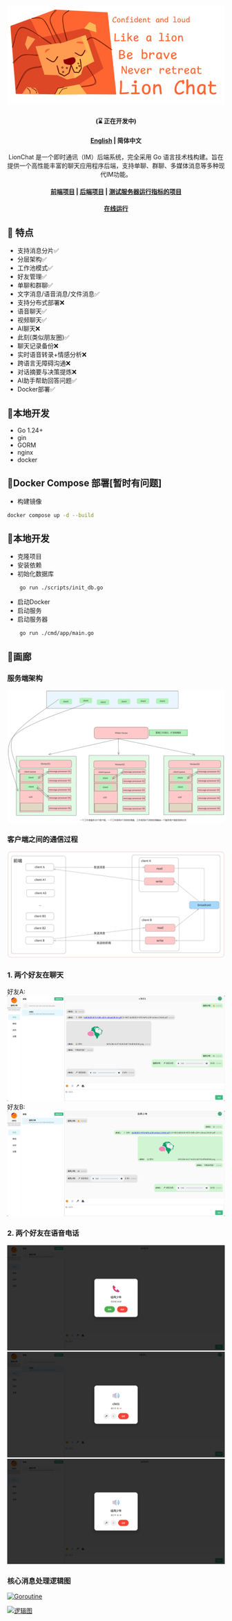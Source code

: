 <div align="center">

# ![resources/logo/lionchat.png](resources/logo/lionchat.png)
#### (⌛ 正在开发中)
#### [English](https://github.com/kapbl/LionChat/blob/main/RE.md) | 简体中文
LionChat 是一个即时通讯（IM）后端系统，完全采用 Go 语言技术栈构建。旨在提供一个高性能丰富的聊天应用程序后端，支持单聊、群聊、多媒体消息等多种现代IM功能。
#### [前端项目](https://github.com/kapbl/LionChat-Fronted)  | [后端项目](https://github.com/kapbl/LionChat) | [测试服务器运行指标的项目](https://github.com/kapbl/Lion-Chat-Test)
#### [在线运行](http://62.234.192.227:8080/) 

</div>


## 🎯 特点
- 支持消息分片✅
- 分层架构✅
- 工作池模式✅
- 好友管理✅
- 单聊和群聊✅
- 文字消息/语音消息/文件消息✅
- 支持分布式部署❌
- 语音聊天✅
- 视频聊天✅
- AI聊天❌
- 此刻(类似朋友圈)✅
- 聊天记录备份❌
- 实时语音转录+情感分析❌
- 跨语言无障碍沟通❌
- 对话摘要与决策提炼❌
- AI助手帮助回答问题✅
- Docker部署✅
## 🎐本地开发
- Go 1.24+
- gin
- GORM
- nginx
- docker
## 🎐Docker Compose 部署[暂时有问题]
- 构建镜像
```bash
docker compose up -d --build
```
## 🎐本地开发
- 克隆项目
- 安装依赖
- 初始化数据库
```bash
    go run ./scripts/init_db.go
```
- 启动Docker
- 启动服务
- 启动服务器
```bash
    go run ./cmd/app/main.go
```
## 🦁画廊
### 服务端架构
![服务端架构](resources/logo/Untitled-2025-08-07-1051.png)
### 客户端之间的通信过程
![客户端之间的通信过程](resources/logo/客户端之间的通信过程.svg)
### 1. 两个好友在聊天
好友A:
![聊天1](resources/assest/57d8e366a96b0678301d3c98df8eea4a.png)
好友B:
![聊天2](resources/assest/7ee1812a213af185fca6a3a361148511.png)
### 2. 两个好友在语音电话
![聊天1](resources/assest/4c20b36be80f9d92ed6b98bfdb1558ab.png)
![聊天2](resources/assest/2ca35e8a20cefe905b77c1ba4407d9fb.png)
![聊天2](resources/assest/de143ed179263b8084b09d438c5db8ce.png)
### 核心消息处理逻辑图
[![Goroutine](https://mermaid.ink/img/pako:eNqNVWtv2jAU_SuWpU5UAqQkvJpuk2h4tKLQFKgiLVTITQxEBBs5yVhX-t_nR4BkwJg_xb73nHtyfW7yAT3qY2jCOUPrBRi3JgTwFSVv6sChbInZPU0irCJiOfdu5rw8ihGLX0Gp9H07p2AjI-UW3QKnoNJAlzKaxAHB17eKBRN_Qk6WOuSCtAines3U5nWARwkB5jfwtTTE8yCKOYxXB9Z02O6694j4IQYqwlAcUPJ6e5bghbA8xcsgQ7KLnqFZRXPFcsco8j0UxZLkedofdd3nBCcY9HEUoTkW0ANYCt01zAsDTOLyECN_C4YFS26B2B737RzYYUGMecP3cHnwH_hZQrwtaN1NnwaPD4N2oRm9E4_vwcvaR5zhiYSX4b1mp9fMM_TQbIlA-6fQcsyRZZP9PpbT6ZzWM5sdCzpBkUrKseQ05XlO-THt5L6H0aHkUFy-uKEIzBhdAQe_jai3xOr6h5q7ieR9Zi5_D9UkFm12zpAQZ3pnNUdjNx2eg52sBSIEh3n7OMOc-VIPjPhLKDIlQFrghAJHSZDhCMT0L_XW40N7MJ42bbvgpi1ortdh4KkR-FfHdm9kM-rxx4DMD1XlTIi6NmIRr_sFWAwjoWCMoqWszBOmz7sWpFxqiDJdOLbQufKUAZvS8JAoVt_WCoe4di0UxUKA7GSuqJBka26aLWVmBSg2PcOmX2TTL7AZGTbjIptxli1zOWLZmgRsH6mHQiB8suVTM2oPWm7WOye6bOsK2aFsgxiHpUbNphgqpcvHZJ0jP3bK1RUYxe_h3hh8b_EvMfaEtdL5SisoJ6cUii819y0s8r9V4EMzZgkuwhVmKyS28ENkT2C8wCs8gSZ_9BFbTuCEfHLMGpEflK52MC53voDmDIUR3yXy89IKELfSan_KuHbMLJqQGJpGRZck0PyAv6BZ0qvVsl6r1_WKoel63ahqRfgOzYperjQMrXHDY7pm1G5qn0X4WxbWytVqXW9ojVqjUdONyk21CLEfxJT11U9Y_os__wBT2UoS?type=png)](https://mermaid-live.nodejs.cn/edit#pako:eNqNVWtv2jAU_SuWpU5UAqQkvJpuk2h4tKLQFKgiLVTITQxEBBs5yVhX-t_nR4BkwJg_xb73nHtyfW7yAT3qY2jCOUPrBRi3JgTwFSVv6sChbInZPU0irCJiOfdu5rw8ihGLX0Gp9H07p2AjI-UW3QKnoNJAlzKaxAHB17eKBRN_Qk6WOuSCtAines3U5nWARwkB5jfwtTTE8yCKOYxXB9Z02O6694j4IQYqwlAcUPJ6e5bghbA8xcsgQ7KLnqFZRXPFcsco8j0UxZLkedofdd3nBCcY9HEUoTkW0ANYCt01zAsDTOLyECN_C4YFS26B2B737RzYYUGMecP3cHnwH_hZQrwtaN1NnwaPD4N2oRm9E4_vwcvaR5zhiYSX4b1mp9fMM_TQbIlA-6fQcsyRZZP9PpbT6ZzWM5sdCzpBkUrKseQ05XlO-THt5L6H0aHkUFy-uKEIzBhdAQe_jai3xOr6h5q7ieR9Zi5_D9UkFm12zpAQZ3pnNUdjNx2eg52sBSIEh3n7OMOc-VIPjPhLKDIlQFrghAJHSZDhCMT0L_XW40N7MJ42bbvgpi1ortdh4KkR-FfHdm9kM-rxx4DMD1XlTIi6NmIRr_sFWAwjoWCMoqWszBOmz7sWpFxqiDJdOLbQufKUAZvS8JAoVt_WCoe4di0UxUKA7GSuqJBka26aLWVmBSg2PcOmX2TTL7AZGTbjIptxli1zOWLZmgRsH6mHQiB8suVTM2oPWm7WOye6bOsK2aFsgxiHpUbNphgqpcvHZJ0jP3bK1RUYxe_h3hh8b_EvMfaEtdL5SisoJ6cUii819y0s8r9V4EMzZgkuwhVmKyS28ENkT2C8wCs8gSZ_9BFbTuCEfHLMGpEflK52MC53voDmDIUR3yXy89IKELfSan_KuHbMLJqQGJpGRZck0PyAv6BZ0qvVsl6r1_WKoel63ahqRfgOzYperjQMrXHDY7pm1G5qn0X4WxbWytVqXW9ojVqjUdONyk21CLEfxJT11U9Y_os__wBT2UoS)

[![逻辑图](https://mermaid.ink/img/pako:eNqNVmFz2jgQ_Ssaf0h6M-DBDjSUtnfTQCBpgRADoT2TuVFtgTWxJY9kN-UY_vutJRub1L0Jn7D93q72vd2194bHfWL0jK3AcYAWgzVD8JPpd31jxcUTEWhMN8TbeSHRj7PfJ3eeYJHkCHPAH1Gz-Se62l__ICxBY87jw_sSfgVPkccZQ72P6EPTIVsqE4iccfruDWZ-SNCUPKN-SIH_-HvqkokqeVCQNRENqMywxPs1RiS3OsSV4Nj3sExUhGv3PiUpQRMiJd4StOECzQT34JKybRGFMH_NXqiTp9TFCJxQzsqUfV2bBTpxcTweZUjumGdOcFw9Xw623U_Z0x6aQzp0nkoi_uEspIyco4SjL3jzhGtoFwVtGfs4IWgJPAT2JKnMEg6uajjt3D9Pnct0CPbRWXG1EhTCjLjgaQLJ5StEKHU_UWGgTbLcfsglKeKr8voBBnxYPVuOtt0BCUlyFG0jeFQrW46_qJNts_m9bjmv_Vrd6uou2qVsFTSjMcmSlomuVaKhu2QRFjLAIXLwc0GtnmiogKM99Ki54IhKxHiCSBQnu7-qczTKGvkbkQp-4_YFyQ6eB1xg-fT4EjzlCnvrZg5h4VcBN-rRZ1fpBkLlcfQ81PjzOQuonw7TMFTsL-5A8PgoxxmM_hatsGCV4Tly56mXiaWIY_eFhDB3x5aDofII_QGFvixqrMiT_fyZJl6AODumXuxicniFY45KsS1DTtTR4FaoqtZrYeoGarEMqICmrrFMsUZw3rgk3eUkdbuGM1Wo2f5WZgXSWLU3lJAE4LhepSd2zwq734y5h8M_FP3-6Fc-H6q_0ZAKebL0Zrn9bxwS8YRosuPCfnuGPljwuyQgQieVVZ6jgZZ7C0s2ay-NueEwWGYd3tIEez-kcK78nQH2BGWRJ1U5drWLnYtjPepEeYBzico9XdOLOkje3U7bzdpuCjMz5Ck7afLy353Czt0RSXLjJiT6DtXoDXO6J-cKvHCH0JbX2AtyrGmaVdRCG_o_XQeawNjDQoNuFrvStTLGvYqxVCoUk8x_fQ8uFexhPw94GvpoKPA2ytzPKScKP1QFXrlH7JlekTPY_CcWPlS0_KrtWAU8JHWraqVQ39zqLv_QRDHErMK-alipjNGArwzqG71EpKRhREREOLs09hlkbYD3EVkbPfjrY_G0NtbsAJwYs785jwoa2LYNjN4GhxKuUrW4BxSD1iUEkhHRhz5IjJ7d6aoYRm9v_DR6Tatr22b3XcvuWFb30rIu7Yaxy-5bttnO7r_ttLqdy06rfWgY_6rEF2an2-m0OnYb8G9b3XcNg_gU3uoT_e2kPqEO_wEco8Xw?type=png)](https://mermaid-live.nodejs.cn/edit#pako:eNqNVmFz2jgQ_Ssaf0h6M-DBDjSUtnfTQCBpgRADoT2TuVFtgTWxJY9kN-UY_vutJRub1L0Jn7D93q72vd2194bHfWL0jK3AcYAWgzVD8JPpd31jxcUTEWhMN8TbeSHRj7PfJ3eeYJHkCHPAH1Gz-Se62l__ICxBY87jw_sSfgVPkccZQ72P6EPTIVsqE4iccfruDWZ-SNCUPKN-SIH_-HvqkokqeVCQNRENqMywxPs1RiS3OsSV4Nj3sExUhGv3PiUpQRMiJd4StOECzQT34JKybRGFMH_NXqiTp9TFCJxQzsqUfV2bBTpxcTweZUjumGdOcFw9Xw623U_Z0x6aQzp0nkoi_uEspIyco4SjL3jzhGtoFwVtGfs4IWgJPAT2JKnMEg6uajjt3D9Pnct0CPbRWXG1EhTCjLjgaQLJ5StEKHU_UWGgTbLcfsglKeKr8voBBnxYPVuOtt0BCUlyFG0jeFQrW46_qJNts_m9bjmv_Vrd6uou2qVsFTSjMcmSlomuVaKhu2QRFjLAIXLwc0GtnmiogKM99Ki54IhKxHiCSBQnu7-qczTKGvkbkQp-4_YFyQ6eB1xg-fT4EjzlCnvrZg5h4VcBN-rRZ1fpBkLlcfQ81PjzOQuonw7TMFTsL-5A8PgoxxmM_hatsGCV4Tly56mXiaWIY_eFhDB3x5aDofII_QGFvixqrMiT_fyZJl6AODumXuxicniFY45KsS1DTtTR4FaoqtZrYeoGarEMqICmrrFMsUZw3rgk3eUkdbuGM1Wo2f5WZgXSWLU3lJAE4LhepSd2zwq734y5h8M_FP3-6Fc-H6q_0ZAKebL0Zrn9bxwS8YRosuPCfnuGPljwuyQgQieVVZ6jgZZ7C0s2ay-NueEwWGYd3tIEez-kcK78nQH2BGWRJ1U5drWLnYtjPepEeYBzico9XdOLOkje3U7bzdpuCjMz5Ck7afLy353Czt0RSXLjJiT6DtXoDXO6J-cKvHCH0JbX2AtyrGmaVdRCG_o_XQeawNjDQoNuFrvStTLGvYqxVCoUk8x_fQ8uFexhPw94GvpoKPA2ytzPKScKP1QFXrlH7JlekTPY_CcWPlS0_KrtWAU8JHWraqVQ39zqLv_QRDHErMK-alipjNGArwzqG71EpKRhREREOLs09hlkbYD3EVkbPfjrY_G0NtbsAJwYs785jwoa2LYNjN4GhxKuUrW4BxSD1iUEkhHRhz5IjJ7d6aoYRm9v_DR6Tatr22b3XcvuWFb30rIu7Yaxy-5bttnO7r_ttLqdy06rfWgY_6rEF2an2-m0OnYb8G9b3XcNg_gU3uoT_e2kPqEO_wEco8Xw)
